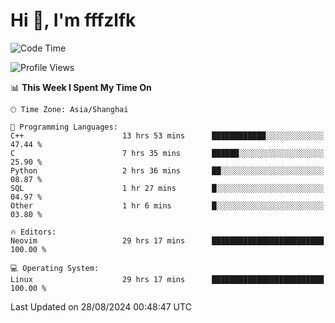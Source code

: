 # Hi 👋, I'm fffzlfk

<!--START_SECTION:waka-->
![Code Time](http://img.shields.io/badge/Code%20Time-956%20hrs%208%20mins-blue)

![Profile Views](http://img.shields.io/badge/Profile%20Views-0-blue)

📊 **This Week I Spent My Time On** 

```text
🕑︎ Time Zone: Asia/Shanghai

💬 Programming Languages: 
C++                      13 hrs 53 mins      ████████████░░░░░░░░░░░░░   47.44 % 
C                        7 hrs 35 mins       ██████░░░░░░░░░░░░░░░░░░░   25.90 % 
Python                   2 hrs 36 mins       ██░░░░░░░░░░░░░░░░░░░░░░░   08.87 % 
SQL                      1 hr 27 mins        █░░░░░░░░░░░░░░░░░░░░░░░░   04.97 % 
Other                    1 hr 6 mins         █░░░░░░░░░░░░░░░░░░░░░░░░   03.80 % 

🔥 Editors: 
Neovim                   29 hrs 17 mins      █████████████████████████   100.00 % 

💻 Operating System: 
Linux                    29 hrs 17 mins      █████████████████████████   100.00 % 
```


 Last Updated on 28/08/2024 00:48:47 UTC
<!--END_SECTION:waka-->
